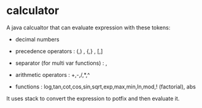 # calculator

A java calcualtor that can evaluate expression with these tokens:

* decimal numbers

* precedence operators : (,) , {,} , [,]

* separator (for multi var functions) : ,

* arithmetic operators : +,-,/,*,^

* functions : log,tan,cot,cos,sin,sqrt,exp,max,min,ln,mod,! (factorial), abs


It uses stack to convert the expression to potfix and then evaluate it. 
